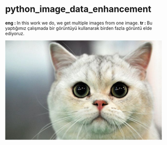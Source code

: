 # python_image_data_enhancement

<strong> eng : </strong> In this work we do, we get multiple images from one image.
<strong> tr : </strong> Bu yaptığımız çalışmada bir görüntüyü kullanarak birden fazla görüntü elde ediyoruz.

![python_image_data_enhancement](cat.jpg) </br>

